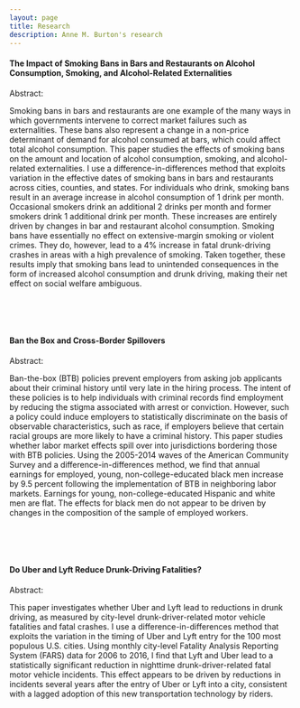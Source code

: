 ```yaml
---
layout: page
title: Research
description: Anne M. Burton's research
---
```


#### The Impact of Smoking Bans in Bars and Restaurants on Alcohol Consumption, Smoking, and Alcohol-Related Externalities

Abstract:

Smoking bans in bars and restaurants are one example of the many ways in which governments intervene to correct market failures such as externalities. These bans also represent a change in a non-price determinant of demand for alcohol consumed at bars, which could affect total alcohol consumption. This paper studies the effects of smoking bans on the amount and location of alcohol consumption, smoking, and alcohol-related externalities. I use a difference-in-differences method that exploits variation in the effective dates of smoking bans in bars and restaurants across cities, counties, and states. For individuals who drink, smoking bans result in an average increase in alcohol consumption of 1 drink per month. Occasional smokers drink an additional 2 drinks per month and former smokers drink 1 additional drink per month. These increases are entirely driven by changes in bar and restaurant alcohol consumption. Smoking bans have essentially no effect on extensive-margin smoking or violent crimes. They do, however, lead to a 4% increase in fatal drunk-driving crashes in areas with a high prevalence of smoking. Taken together, these results imply that smoking bans lead to unintended consequences in the form of increased alcohol consumption and drunk driving, making their net effect on social welfare ambiguous. 

<br/>
<br/>
<br/>


#### Ban the Box and Cross-Border Spillovers

Abstract:

Ban-the-box (BTB) policies prevent employers from asking job applicants about their criminal history until very late in the hiring process. The intent of these policies is to help individuals with criminal records find employment by reducing the stigma associated with arrest or conviction. However, such a policy could induce employers to statistically discriminate on the basis of observable characteristics, such as race, if employers believe that certain racial groups are more likely to have a criminal history. This paper studies whether labor market effects spill over into jurisdictions bordering those with BTB policies. Using the 2005-2014 waves of the American Community Survey and a difference-in-differences method, we find that annual earnings for employed, young, non-college-educated black men increase by 9.5 percent following the implementation of BTB in neighboring labor markets. Earnings for young, non-college-educated Hispanic and white men are flat. The effects for black men do not appear to be driven by changes in the composition of the sample of employed workers.

<br/>
<br/>
<br/>


#### Do Uber and Lyft Reduce Drunk-Driving Fatalities?

Abstract:

This paper investigates whether Uber and Lyft lead to reductions in drunk driving, as measured by city-level drunk-driver-related motor vehicle fatalities and fatal crashes. I use a difference-in-differences method that exploits the variation in the timing of Uber and Lyft entry for the 100 most populous U.S. cities. Using monthly city-level Fatality Analysis Reporting System (FARS) data for 2006 to 2016, I find that Lyft and Uber lead to a statistically significant reduction in nighttime drunk-driver-related fatal motor vehicle incidents. This effect appears to be driven by reductions in incidents several years after the entry of Uber or Lyft into a city, consistent with a lagged adoption of this new transportation technology by riders.



<!-- #### <u>Placeholder</u>
*Placeholder for working papers someday...* -->

<!--[click here for the most recent version of the paper]({{ BASE_PATH}}/pages/working_papers/sample-working-paper.pdf)-->


<!-- Note: this is how to write a comment in HTML. Everything in here won't show up on your webpage.-->

<!--
To increase the size of the title, use fewer # in front of the paper title.
To decrease the size of the title, use more #. 
To remove the italics, remove the * before and after the description
To remove the underline from the title, remove the <u> tags (<u> and </u>)
-->